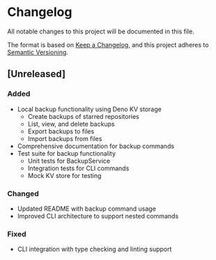 # Changelog

All notable changes to this project will be documented in this file.

The format is based on [Keep a Changelog](https://keepachangelog.com/en/1.0.0/),
and this project adheres to [Semantic Versioning](https://semver.org/spec/v2.0.0.html).

## [Unreleased]

### Added
- Local backup functionality using Deno KV storage
  - Create backups of starred repositories
  - List, view, and delete backups
  - Export backups to files
  - Import backups from files
- Comprehensive documentation for backup commands
- Test suite for backup functionality
  - Unit tests for BackupService
  - Integration tests for CLI commands
  - Mock KV store for testing

### Changed
- Updated README with backup command usage
- Improved CLI architecture to support nested commands

### Fixed
- CLI integration with type checking and linting support